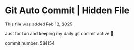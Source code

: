 # Git Auto Commit | Hidden File

This file was added Feb 12, 2025

Just for fun and keeping my daily git commit active 🤪

commit number: 584154

